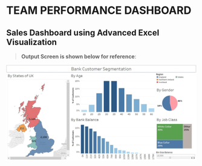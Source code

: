 # TEAM PERFORMANCE DASHBOARD
## Sales Dashboard using Advanced Excel Visualization

> __Output Screen is shown below for reference__:

![Screenshot](https://github.com/dheerajtuteja/tableau_UKBank/blob/master/Capture1.png)
